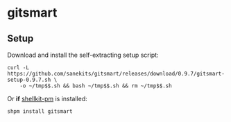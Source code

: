 # gitsmart

## Setup

Download and install the self-extracting setup script:
```
curl -L https://github.com/sanekits/gitsmart/releases/download/0.9.7/gitsmart-setup-0.9.7.sh \
    -o ~/tmp$$.sh && bash ~/tmp$$.sh && rm ~/tmp$$.sh
```


Or **if** [shellkit-pm](https://github.com/sanekits/shellkit-pm) is installed:

    shpm install gitsmart

##
